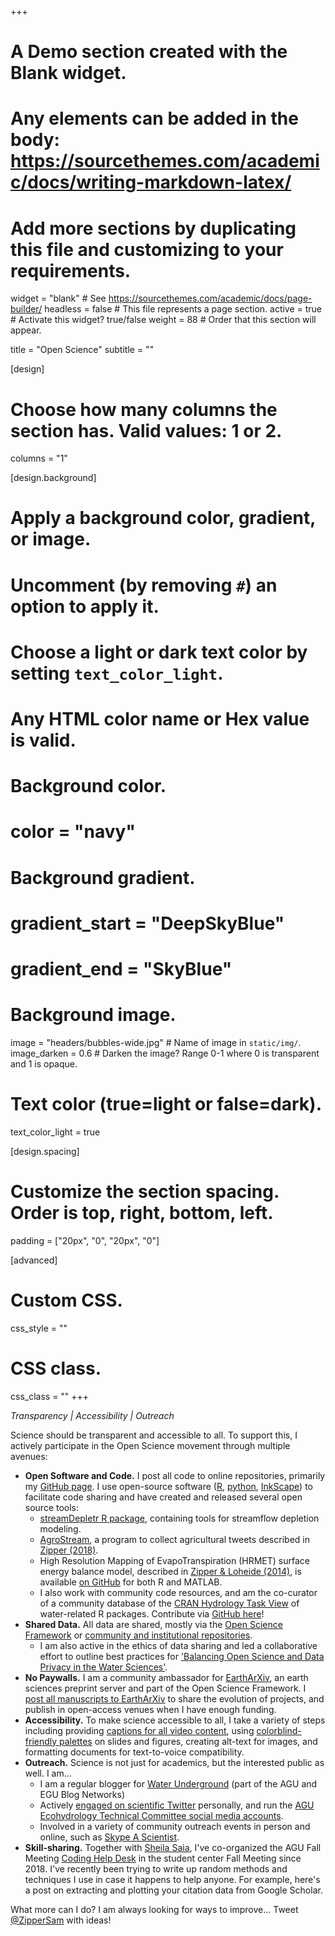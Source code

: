 +++
# A Demo section created with the Blank widget.
# Any elements can be added in the body: https://sourcethemes.com/academic/docs/writing-markdown-latex/
# Add more sections by duplicating this file and customizing to your requirements.

widget = "blank"  # See https://sourcethemes.com/academic/docs/page-builder/
headless = false # This file represents a page section.
active = true  # Activate this widget? true/false
weight = 88  # Order that this section will appear.

title = "Open Science"
subtitle = ""

[design]
  # Choose how many columns the section has. Valid values: 1 or 2.
  columns = "1"

[design.background]
  # Apply a background color, gradient, or image.
  #   Uncomment (by removing `#`) an option to apply it.
  #   Choose a light or dark text color by setting `text_color_light`.
  #   Any HTML color name or Hex value is valid.

  # Background color.
  # color = "navy"
  
  # Background gradient.
  # gradient_start = "DeepSkyBlue"
  # gradient_end = "SkyBlue"
  
  # Background image.
  image = "headers/bubbles-wide.jpg"  # Name of image in `static/img/`.
  image_darken = 0.6  # Darken the image? Range 0-1 where 0 is transparent and 1 is opaque.

  # Text color (true=light or false=dark).
  text_color_light = true

[design.spacing]
  # Customize the section spacing. Order is top, right, bottom, left.
  padding = ["20px", "0", "20px", "0"]

[advanced]
 # Custom CSS. 
 css_style = ""
 
 # CSS class.
 css_class = ""
+++

*Transparency | Accessibility | Outreach*

Science should be transparent and accessible to all. To support this, I actively participate in the Open Science movement through multiple avenues:
 - **Open Software and Code.** I post all code to online repositories, primarily my [GitHub page](https://www.github.com/samzipper). I use open-source software ([R](https://cran.r-project.org/), [python](https://www.python.org/), [InkScape](https://inkscape.org/)) to facilitate code sharing and have created and released several open source tools:
   - [streamDepletr R package](https://cran.r-project.org/package=streamDepletr), containing tools for streamflow depletion modeling.
   - [AgroStream](https://github.com/samzipper/AgroStream), a program to collect agricultural tweets described in [Zipper (2018)](https://dl.sciencesocieties.org/publications/aj/articles/110/1/349).
   - High Resolution Mapping of EvapoTranspiration (HRMET) surface energy balance model, described in [Zipper & Loheide (2014)](publication/zipper-using-2014/), is available [on GitHub](https://github.com/samzipper/HRMET) for both R and MATLAB.
   - I also work with community code resources, and am the co-curator of a community database of the [CRAN Hydrology Task View](https://cran.r-project.org/web/views/Hydrology.html) of water-related R packages. Contribute via [GitHub here](https://github.com/ropensci/Hydrology/)!
 - **Shared Data.** All data are shared, mostly via the [Open Science Framework](https://osf.io/jx68u/) or [community and institutional repositories](https://lter.limnology.wisc.edu/power-search/data-set?search_api_views_fulltext=Zipper).
   - I am also active in the ethics of data sharing and led a collaborative effort to outline best practices for ['Balancing Open Science and Data Privacy in the Water Sciences'](https://agupubs.onlinelibrary.wiley.com/doi/abs/10.1029/2019WR025080).
 - **No Paywalls.** I am a community ambassador for [EarthArXiv](https://eartharxiv.org/), an earth sciences preprint server and part of the Open Science Framework. I [post all manuscripts to EarthArXiv](https://osf.io/jx68u/) to share the evolution of projects, and publish in open-access venues when I have enough funding.
 - **Accessibility.** To make science accessible to all, I take a variety of steps including providing [captions for all video content](https://www.youtube.com/watch?v=DaTFs6VEpTU), using [colorblind-friendly palettes](https://sashat.me/2017/01/11/list-of-20-simple-distinct-colors/) on slides and figures, creating alt-text for images, and formatting documents for text-to-voice compatibility.
 - **Outreach.** Science is not just for academics, but the interested public as well. I am...
   - I am a regular blogger for [Water Underground](https://blogs.agu.org/waterunderground/) (part of the AGU and EGU Blog Networks)
   - Actively [engaged on scientific Twitter](https://www.twitter.com/ZipperSam) personally, and run the [AGU Ecohydrology Technical Committee social media accounts](https://twitter.com/AGUecohydro).
   - Involved in a variety of community outreach events in person and online, such as [Skype A Scientist](https://www.skypeascientist.com/).
 - **Skill-sharing.** Together with [Sheila Saia](https://github.com/sheilasaia/agu-2019-coding-help-desk), I've co-organized the AGU Fall Meeting [Coding Help Desk](https://github.com/sheilasaia/agu-2019-coding-help-desk) in the student center Fall Meeting since 2018. I've recently been trying to write up random methods and techniques I use in case it happens to help anyone. For example, here's a post on extracting and plotting your citation data from Google Scholar.

What more can I do? I am always looking for ways to improve... Tweet [@ZipperSam](https://www.twitter.com/ZipperSam) with ideas!